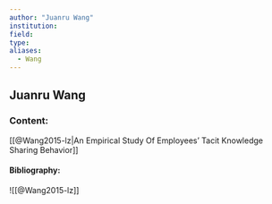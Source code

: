 ```yaml
---
author: "Juanru Wang"
institution:
field:
type:
aliases:
  - Wang
---
```


## Juanru Wang

### Content:
[[@Wang2015-lz|An Empirical Study Of Employees’ Tacit Knowledge Sharing Behavior]]

#### Bibliography:

![[@Wang2015-lz]]